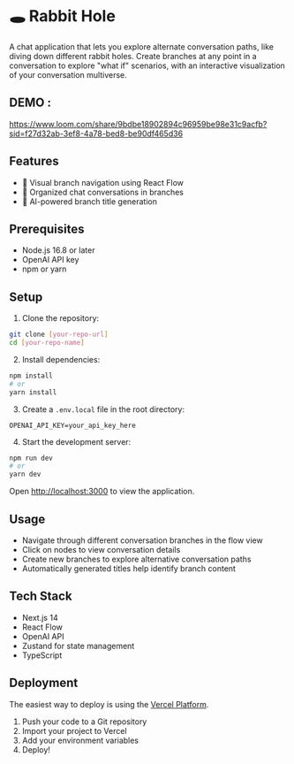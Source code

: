 # 🕳️ Rabbit Hole

A chat application that lets you explore alternate conversation paths, like diving down different rabbit holes. Create branches at any point in a conversation to explore "what if" scenarios, with an interactive visualization of your conversation multiverse.

## DEMO : 

https://www.loom.com/share/9bdbe18902894c96959be98e31c9acfb?sid=f27d32ab-3ef8-4a78-bed8-be90df465d36

## Features

- 🌳 Visual branch navigation using React Flow
- 💬 Organized chat conversations in branches
- 🤖 AI-powered branch title generation

## Prerequisites

- Node.js 16.8 or later
- OpenAI API key
- npm or yarn

## Setup

1. Clone the repository:
```bash
git clone [your-repo-url]
cd [your-repo-name]
```

2. Install dependencies:
```bash
npm install
# or
yarn install
```

3. Create a `.env.local` file in the root directory:
```env
OPENAI_API_KEY=your_api_key_here
```

4. Start the development server:
```bash
npm run dev
# or
yarn dev
```

Open [http://localhost:3000](http://localhost:3000) to view the application.

## Usage

- Navigate through different conversation branches in the flow view
- Click on nodes to view conversation details
- Create new branches to explore alternative conversation paths
- Automatically generated titles help identify branch content

## Tech Stack

- Next.js 14
- React Flow
- OpenAI API
- Zustand for state management
- TypeScript

## Deployment

The easiest way to deploy is using the [Vercel Platform](https://vercel.com/new).

1. Push your code to a Git repository
2. Import your project to Vercel
3. Add your environment variables
4. Deploy!
